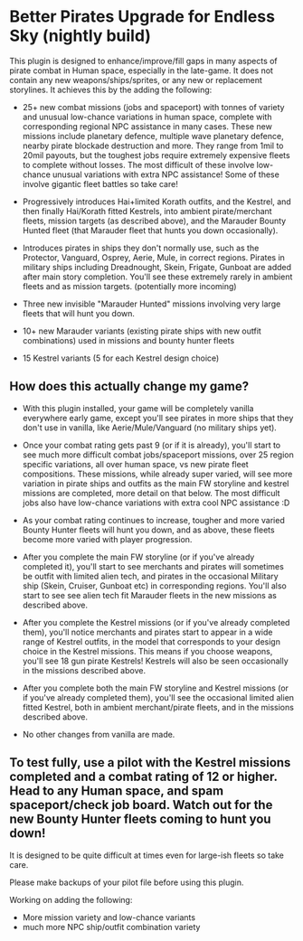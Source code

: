 # Better Pirates Upgrade for Endless Sky (nightly build)

This plugin is designed to enhance/improve/fill gaps in many aspects of pirate combat in Human space, especially in the late-game. It does not contain any new weapons/ships/sprites, or any new or replacement storylines. It achieves this by the adding the following:

- 25+ new combat missions (jobs and spaceport) with tonnes of variety and unusual low-chance variations in human space, complete with corresponding regional NPC assistance in many cases. These new missions include planetary defence, multiple wave planetary defence, nearby pirate blockade destruction and more. They range from 1mil to 20mil payouts, but the toughest jobs require extremely expensive fleets to complete without losses. The most difficult of these involve low-chance unusual variations with extra NPC assistance! Some of these involve gigantic fleet battles so take care!

- Progressively introduces Hai+limited Korath outfits, and the Kestrel, and then finally Hai/Korath fitted Kestrels, into ambient pirate/merchant fleets, mission targets (as  described above), and the Marauder Bounty Hunted fleet (that Marauder fleet that hunts you down occasionally).

- Introduces pirates in ships they don't normally use, such as the Protector, Vanguard, Osprey, Aerie, Mule, in correct regions. Pirates in military ships including Dreadnought, Skein, Frigate, Gunboat are added after main story completion. You'll see these extremely rarely in ambient fleets and as mission targets. (potentially more incoming)

- Three new invisible "Marauder Hunted" missions involving very large fleets that will hunt you down.

- 10+ new Marauder variants (existing pirate ships with new outfit combinations) used in missions and bounty hunter fleets

- 15 Kestrel variants (5 for each Kestrel design choice)

## How does this actually change my game?

- With this plugin installed, your game will be completely vanilla everywhere early game, except you'll see pirates in more ships that they don't use in vanilla, like Aerie/Mule/Vanguard (no military ships yet).

- Once your combat rating gets past 9 (or if it is already), you'll start to see much more difficult combat jobs/spaceport missions, over 25 region specific variations, all over human space, vs new pirate fleet compositions. These missions, while already super varied, will see more variation in pirate ships and outfits as the main FW storyline and kestrel missions are completed, more detail on that below. The most difficult jobs also have low-chance variations with extra cool NPC assistance :D

- As your combat rating continues to increase, tougher and more varied Bounty Hunter fleets will hunt you down, and as above, these fleets become more varied with player progression.

- After you complete the main FW storyline (or if you've already completed it), you'll start to see merchants and pirates will sometimes be outfit with limited alien tech, and pirates in the occasional Military ship (Skein, Cruiser, Gunboat etc) in corresponding regions. You'll also start to see see alien tech fit Marauder fleets in the new missions as described above.

- After you complete the Kestrel missions (or if you've already completed them), you'll notice merchants and pirates start to appear in a wide range of Kestrel outfits, in the model that corresponds to your design choice in the Kestrel missions. This means if you choose weapons, you'll see 18 gun pirate Kestrels! Kestrels will also be seen occasionally in the missions described above.

- After you complete both the main FW storyline and Kestrel missions (or if you've already completed them), you'll see the occasional limited alien fitted Kestrel, both in ambient merchant/pirate fleets, and in the missions described above.

- No other changes from vanilla are made.


## To test fully, use a pilot with the Kestrel missions completed and a combat rating of 12 or higher. Head to any Human space, and spam spaceport/check job board. Watch out for the new Bounty Hunter fleets coming to hunt you down!

It is designed to be quite difficult at times even for large-ish fleets so take care.

Please make backups of your pilot file before using this plugin.

Working on adding the following:

- More mission variety and low-chance variants
- much more NPC ship/outfit combination variety